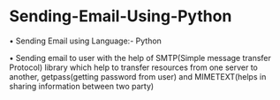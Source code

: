 # Sending-Email-Using-Python
• Sending Email using Language:- Python

• Sending email to user with the help of SMTP(Simple message transfer Protocol) library which help to
transfer resources from one server to another, getpass(getting password from user) and
MIMETEXT(helps in sharing information between two party)
